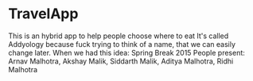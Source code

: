 # TravelApp
This is an hybrid app to help people choose where to eat
It's called Addyology because fuck trying to think of a name, that we can easily change later.
When we had this idea: Spring Break 2015
People present: Arnav Malhotra, Akshay Malik, Siddarth Malik, Aditya Malhotra, Ridhi Malhotra
